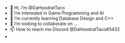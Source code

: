 - 👋 Hi, I’m @DaHoodratTaco
- 👀 I’m interested in Game Programming and AI
- 🌱 I’m currently learning Database Design and C++
- 💞️ I’m looking to collaborate on ...
- 📫 How to reach me Discord @DaHoodratTaco#3432
-

<!---
DaHoodratTaco/DaHoodratTaco is a ✨ special ✨ repository because its `README.md` (this file) appears on your GitHub profile.
You can click the Preview link to take a look at your changes.
--->
